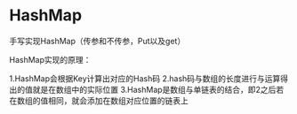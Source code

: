 # HashMap
手写实现HashMap（传参和不传参，Put以及get）

HashMap实现的原理：

1.HashMap会根据Key计算出对应的Hash码
2.hash码与数组的长度进行与运算得出的值就是在数组中的实际位置
3.HashMap是数组与单链表的结合，即2之后若在数组的值相同，就会添加在数组对应位置的链表上
